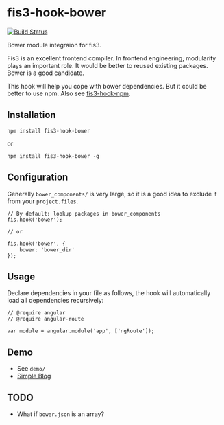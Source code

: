 # fis3-hook-bower
[![Build Status](https://travis-ci.org/qqiangwu/fis3-hook-bower.svg?branch=master)](https://travis-ci.org/qqiangwu/fis3-hook-bower)

Bower module integraion for fis3.

Fis3 is an excellent frontend compiler. In frontend engineering, modularity plays an important role. It would be better to reused existing packages. Bower is a good candidate.

This hook will help you cope with bower dependencies. But it could be better to use npm. Also see [fis3-hook-npm](https://www.npmjs.com/package/fis3-hook-npm).

## Installation
```
npm install fis3-hook-bower
```

or

```
npm install fis3-hook-bower -g
```

## Configuration
Generally `bower_components/` is very large, so it is a good idea to exclude it from your `project.files`.

```
// By default: lookup packages in bower_components
fis.hook('bower');

// or

fis.hook('bower', {
    bower: 'bower_dir'
});
```

## Usage
Declare dependencies in your file as follows, the hook will automatically load all dependencies recursively:

```
// @require angular
// @require angular-route

var module = angular.module('app', ['ngRoute']);
```

## Demo
+ See `demo/`
+ [Simple Blog](https://github.com/qqiangwu/reins-ssh)

## TODO
+ What if `bower.json` is an array?
